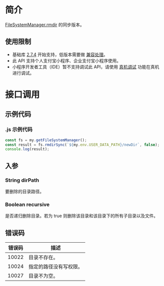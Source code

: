 # 简介

[FileSystemManager.rmdir](https://opendocs.alipay.com/mini/api/0229px) 的同步版本。

## 使用限制

- 基础库 [2.7.4](https://opendocs.alipay.com/mini/framework/lib-upgrade-v2) 开始支持，低版本需要做 [兼容处理](https://docs.alipay.com/mini/framework/compatibility)。
- 此 API 支持个人支付宝小程序、企业支付宝小程序使用。
- 小程序开发者工具（IDE）暂不支持调试此 API，请使用 [真机调试](https://opendocs.alipay.com/mini/ide/remote-debug) 功能在真机进行调试。

# 接口调用

## 示例代码

### .js 示例代码

```javascript
const fs = my.getFileSystemManager();
const result = fs.rmdirSync(`${my.env.USER_DATA_PATH}/newDir`, false);
console.log(result);
```

## 入参

### String dirPath

要删除的目录路径。

### Boolean recursive

是否递归删除目录。若为 true 则删除该目录和该目录下的所有子目录以及文件。

## 错误码

| **错误码** | **描述**               |
| ---------- | ---------------------- |
| 10022      | 目录不存在。           |
| 10024      | 指定的路径没有写权限。 |
| 10027      | 目录不为空。           |

